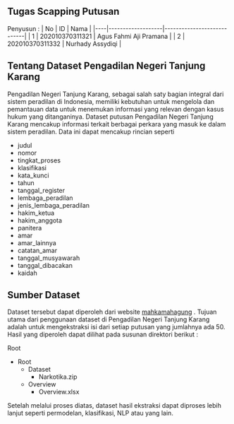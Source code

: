 ## Tugas Scapping Putusan
Penyusun :
| No | ID                | Nama                       |
|----|-------------------|----------------------------|
| 1 | 202010370311321  | Agus Fahmi Aji Pramana     |
|  2  | 202010370311332  | Nurhady Assydiqi            |

## Tentang Dataset Pengadilan Negeri Tanjung Karang

Pengadilan Negeri Tanjung Karang, sebagai salah saty bagian integral dari sistem peradilan di Indonesia, memiliki kebutuhan untuk mengelola dan pemantauan data untuk menemukan informasi yang relevan dengan kasus hukum yang ditanganinya. Dataset putusan Pengadilan Negeri Tanjung Karang mencakup informasi terkait berbagai perkara yang masuk ke dalam sistem peradilan. Data ini dapat mencakup rincian seperti 
 -   judul
-   nomor
-   tingkat_proses
-   klasifikasi
-   kata_kunci
-   tahun
-   tanggal_register
-   lembaga_peradilan
-   jenis_lembaga_peradilan
-   hakim_ketua
-   hakim_anggota
-   panitera
-   amar
-   amar_lainnya
-   catatan_amar
-   tanggal_musyawarah
-   tanggal_dibacakan
-   kaidah
 
## Sumber Dataset
Dataset tersebut dapat diperoleh dari website [mahkamahagung](https://putusan3.mahkamahagung.go.id/search.html?q=narkotika&cat=3c40e48bbab311301a21c445b3c7fe57&court=099031PN354&t_put=2023) . Tujuan utama dari penggunaan dataset di Pengadilan Negeri Tanjung Karang adalah untuk mengekstraksi isi dari setiap putusan yang jumlahnya ada 50. Hasil yang diperoleh dapat dilihat pada susunan direktori berikut :

Root
- Root
  - Dataset
    - Narkotika.zip
  - Overview
    - Overview.xlsx 
    
    
Setelah melalui proses diatas, dataset hasil ekstraksi dapat diproses lebih lanjut seperti permodelan, klasifikasi, NLP atau yang lain.



